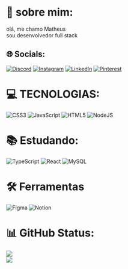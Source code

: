# 💫 sobre mim:
olá, me chamo Matheus<br>sou desenvolvedor full stack


## 🌐 Socials:
[![Discord](https://img.shields.io/badge/Discord-%237289DA.svg?logo=discord&logoColor=white)](https://discord.gg/DEV.dragon18negro#4738)
[![Instagram](https://img.shields.io/badge/Instagram-%23E4405F.svg?logo=Instagram&logoColor=white)](https://instagram.com/https://instagram.com/matheus_3341?igshid=NTA5ZTk1NTc=) 
[![LinkedIn](https://img.shields.io/badge/LinkedIn-%230077B5.svg?logo=linkedin&logoColor=white)](https://linkedin.com/in/https://www.linkedin.com/in/matheus-santos-434ab0200) 
[![Pinterest](https://img.shields.io/badge/Pinterest-%23E60023.svg?logo=Pinterest&logoColor=white)](https://pinterest.com/https://pin.it/5GDvUcQ) 

# 💻 TECNOLOGIAS:
![CSS3](https://img.shields.io/badge/css3-%231572B6.svg?style=for-the-badge&logo=css3&logoColor=white)
![JavaScript](https://img.shields.io/badge/javascript-%23323330.svg?style=for-the-badge&logo=javascript&logoColor=%23F7DF1E) 
![HTML5](https://img.shields.io/badge/html5-%23E34F26.svg?style=for-the-badge&logo=html5&logoColor=white) 
![NodeJS](https://img.shields.io/badge/node.js-6DA55F?style=for-the-badge&logo=node.js&logoColor=white)
# 📚 Estudando:
![TypeScript](https://img.shields.io/badge/typescript-%23007ACC.svg?style=for-the-badge&logo=typescript&logoColor=white) 
![React](https://img.shields.io/badge/react-%2320232a.svg?style=for-the-badge&logo=react&logoColor=%2361DAFB) 
![MySQL](https://img.shields.io/badge/mysql-%2300f.svg?style=for-the-badge&logo=mysql&logoColor=white) 
# 🛠 Ferramentas
![Figma](https://img.shields.io/badge/figma-%23F24E1E.svg?style=for-the-badge&logo=figma&logoColor=white) 
![Notion](https://img.shields.io/badge/Notion-%23000000.svg?style=for-the-badge&logo=notion&logoColor=white) 
# 📊 GitHub Status:
![](https://github-readme-stats.vercel.app/api?username=matheusAI&theme=monokai&hide_border=false&include_all_commits=false&count_private=false)<br/>
![](https://github-readme-stats.vercel.app/api/top-langs/?username=matheusAI&theme=monokai&hide_border=false&include_all_commits=false&count_private=false&layout=compact) 

<!-- Proudly created with GPRM ( https://gprm.itsvg.in ) -->
